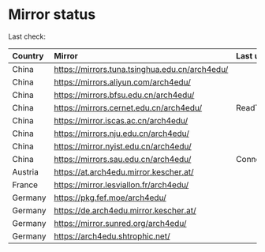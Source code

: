 <script src="./time.js"></script>
# Mirror status
Last check: <script type="text/javascript">localize(1751109586.4988465);</script>

|Country|Mirror|Last update|
|:------|:-----|:----------|
|China|https://mirrors.tuna.tsinghua.edu.cn/arch4edu/|<script type="text/javascript">localize(1751093104);</script>|
|China|https://mirrors.aliyun.com/arch4edu/|<script type="text/javascript">localize(1751050157);</script>|
|China|https://mirrors.bfsu.edu.cn/arch4edu/|<script type="text/javascript">localize(1751050157);</script>|
|China|https://mirrors.cernet.edu.cn/arch4edu/|ReadTimeout|
|China|https://mirror.iscas.ac.cn/arch4edu/|<script type="text/javascript">localize(1750574662);</script>|
|China|https://mirrors.nju.edu.cn/arch4edu/|<script type="text/javascript">localize(1751006946);</script>|
|China|https://mirror.nyist.edu.cn/arch4edu/|<script type="text/javascript">localize(1751050157);</script>|
|China|https://mirrors.sau.edu.cn/arch4edu/|ConnectionError|
|Austria|https://at.arch4edu.mirror.kescher.at/|<script type="text/javascript">localize(1751050157);</script>|
|France|https://mirror.lesviallon.fr/arch4edu/|<script type="text/javascript">localize(1751050157);</script>|
|Germany|https://pkg.fef.moe/arch4edu/|<script type="text/javascript">localize(1751050157);</script>|
|Germany|https://de.arch4edu.mirror.kescher.at/|<script type="text/javascript">localize(1751050157);</script>|
|Germany|https://mirror.sunred.org/arch4edu/|<script type="text/javascript">localize(1751050157);</script>|
|Germany|https://arch4edu.shtrophic.net/|<script type="text/javascript">localize(1751050157);</script>|

<script src="./tablefilter/tablefilter.js"></script>
<script src="./table.js"></script>